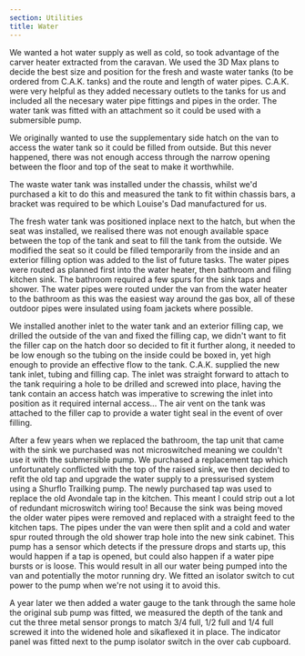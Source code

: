 ```yaml
---
section: Utilities
title: Water
---
```


We wanted a hot water supply as well as cold, so took advantage of the carver heater extracted from the caravan. We used the 3D Max plans to decide the best size and position for the fresh and waste water tanks (to be ordered from C.A.K. tanks) and the route and length of water pipes. C.A.K. were very helpful as they added necessary outlets to the tanks for us and included all the necesary water pipe fittings and pipes in the order. The water tank was fitted with an attachment so it could be used with a submersible pump. 

<div class="flickrslideshow" data-ids="[6872259095,6872258947,6872258773,6872258619]">
</div>

We originally wanted to use the supplementary side hatch on the van to access the water tank so it could be filled from outside.  But this never happened, there was not enough access through the narrow opening between the floor and top of the seat to make it worthwhile. 

<div class="flickrslideshow" data-ids="[6869287661]">
</div>

The waste water tank was installed under the chassis, whilst we'd purchased a kit to do this and measured the tank to fit within chassis bars, a bracket was required to be which Louise's Dad manufactured for us. 

<div class="flickrslideshow" data-ids="[908232043, 919256214, 918422863, 919282926]">
</div>

The fresh water tank was positioned inplace next to the hatch, but when the seat was installed, we realised there was not enough available space between the top of the tank and seat to fill the tank from the outside. We modified the seat so it could be filled temporarily from the inside and an exterior filling option was added to the list of future tasks. The water pipes were routed as planned first into the water heater, then bathroom and filing kitchen sink. The bathroom required a few spurs for the sink taps and shower. The water pipes were routed under the van from the water heater to the bathroom as this was the easiest way around the gas box, all of these outdoor pipes were insulated using foam jackets where possible. 

<div class="flickrslideshow" data-ids="[873117728,872272671,872286151,873151304,872308327,872328627,873186034,873192068,908139379,942878611]">
</div>

We installed another inlet to the water tank and an exterior filling cap, we drilled the outside of the van and fixed the filling cap, we didn't want to fit the filler cap on the hatch door so decided to fit it further along, it needed to be low enough so the tubing on the inside could be boxed in, yet high enough to provide an effective flow to the tank. C.A.K. supplied the new tank inlet, tubing and filling cap. The inlet was straight forward to attach to the tank requiring a hole to be drilled and screwed into place, having the tank contain an access hatch was imperative to screwing the inlet into position as it required internal access... The air vent on the tank was attached to the filler cap to provide a water tight seal in the event of over filling. 

<div class="flickrslideshow" data-ids="[5031451480,5030847113,5031479750]">
</div>

After a few years when we replaced the bathroom, the tap unit that came with the sink we purchased was not microswitched meaning we couldn't use it with the submersible pump. We purchased a replacement tap which unfortunately conflicted with the top of the raised sink, we then decided to refit the old tap and upgrade the water supply to a pressurised system using a Shurflo Trailking pump. The newly purchased tap was used to replace the old Avondale tap in the kitchen. This meant I could strip out a lot of redundant microswitch wiring too! Because the sink was being moved the older water pipes were removed and replaced with a straight feed to the kitchen taps. The pipes under the van were then split and a cold and water spur routed through the old shower trap hole into the new sink cabinet. This pump has a sensor which detects if the pressure drops and starts up, this would happen if a tap is opened, but could also happen if a water pipe bursts or is loose. This would result in all our water being pumped into the van and potentially the motor running dry. We fitted an isolator switch to cut power to the pump when we're not using it to avoid this. 

<div class="flickrslideshow" data-ids="[7311105220,7311106914,7311108940]">
</div>

A year later we then added a water gauge to the tank through the same hole the original sub pump was fitted, we measured the depth of the tank and cut the three metal sensor prongs to match 3/4 full, 1/2 full and 1/4 full screwed it into the widened hole and sikaflexed it in place. The indicator panel was fitted next to the pump isolator switch in the over cab cupboard. 

<div class="flickrslideshow" data-ids="[13963050706]">
</div>